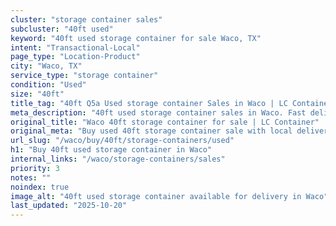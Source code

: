 ```yaml
---
cluster: "storage container sales"
subcluster: "40ft used"
keyword: "40ft used storage container for sale Waco, TX"
intent: "Transactional-Local"
page_type: "Location-Product"
city: "Waco, TX"
service_type: "storage container"
condition: "Used"
size: "40ft"
title_tag: "40ft Q5a Used storage container Sales in Waco | LC Container"
meta_description: "40ft used storage container sales in Waco. Fast delivery, competitive pricing. Serving storage containers area. Quote ID: M4X. Call (214) 524-4168 for your free quote today."
original_title: "Waco 40ft storage container for sale | LC Container"
original_meta: "Buy used 40ft storage container sale with local delivery in Waco, TX. LC Container — local Since 2003. Request a fast quote today."
url_slug: "/waco/buy/40ft/storage-containers/used"
h1: "Buy 40ft used storage container in Waco"
internal_links: "/waco/storage-containers/sales"
priority: 3
notes: ""
noindex: true
image_alt: "40ft used storage container available for delivery in Waco"
last_updated: "2025-10-20"
---
```


<!-- TODO: Add unique city/inventory copy, images, and internal links here. -->
